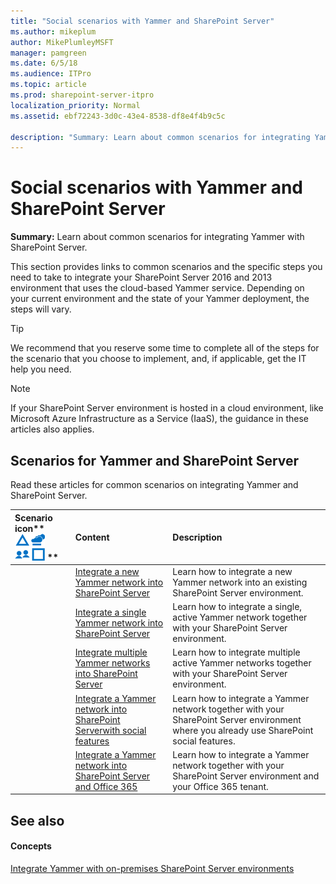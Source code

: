 ```yaml
---
title: "Social scenarios with Yammer and SharePoint Server"
ms.author: mikeplum
author: MikePlumleyMSFT
manager: pamgreen
ms.date: 6/5/18
ms.audience: ITPro
ms.topic: article
ms.prod: sharepoint-server-itpro
localization_priority: Normal
ms.assetid: ebf72243-3d0c-43e4-8538-df8e4f4b9c5c

description: "Summary: Learn about common scenarios for integrating Yammer with SharePoint Server."
---
```


# Social scenarios with Yammer and SharePoint Server

 **Summary:** Learn about common scenarios for integrating Yammer with SharePoint Server. 
  
This section provides links to common scenarios and the specific steps you need to take to integrate your SharePoint Server 2016 and 2013 environment that uses the cloud-based Yammer service. Depending on your current environment and the state of your Yammer deployment, the steps will vary.
  
> [!TIP]
> We recommend that you reserve some time to complete all of the steps for the scenario that you choose to implement, and, if applicable, get the IT help you need. 
  
> [!NOTE]
> If your SharePoint Server environment is hosted in a cloud environment, like Microsoft Azure Infrastructure as a Service (IaaS), the guidance in these articles also applies. 
  
## Scenarios for Yammer and SharePoint Server

Read these articles for common scenarios on integrating Yammer and SharePoint Server.
  
|Scenario icon**                   ![Scenario icon](../media/mod_icon_scenarios_M.png)                 **|**Content**|**Description**|
|:-----|:-----|:-----|
||[Integrate a new Yammer network into SharePoint Server](integrate-a-new-yammer-network-into-sharepoint-server.md) <br/> |Learn how to integrate a new Yammer network into an existing SharePoint Server  environment.  <br/> |
||[Integrate a single Yammer network into SharePoint Server](integrate-a-single-yammer-network-into-sharepoint-server.md) <br/> |Learn how to integrate a single, active Yammer network together with your SharePoint Server  environment.  <br/> |
||[Integrate multiple Yammer networks into SharePoint Server](integrate-multiple-yammer-networks-into-sharepoint-server.md) <br/> |Learn how to integrate multiple active Yammer networks together with your SharePoint Server environment.  <br/> |
||[Integrate a Yammer network into SharePoint Serverwith social features](integrate-a-yammer-network-into-sharepoint-server-with-social-features.md) <br/> |Learn how to integrate a Yammer network together with your SharePoint Server environment where you already use SharePoint social features.  <br/> |
||[Integrate a Yammer network into SharePoint Server and Office 365](integrate-a-yammer-network-into-sharepoint-server-and-office-365.md) <br/> |Learn how to integrate a Yammer network together with your SharePoint Server environment and your Office 365 tenant.  <br/> |
   
## See also

#### Concepts

[Integrate Yammer with on-premises SharePoint Server environments](integrate-yammer-with-on-premises-sharepoint-server-environments.md)

